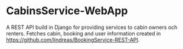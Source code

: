 # CabinsService-WebApp

A REST API build in Django for providing services to cabin owners och renters. Fetches cabin, booking and user information created in https://github.com/lindreas/BookingService-REST-API. 
